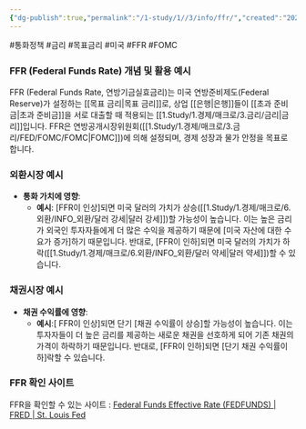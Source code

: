 ```yaml
---
{"dg-publish":true,"permalink":"/1-study/1//3/info/ffr/","created":"2024-11-20T21:02:27.217+09:00","updated":"2025-06-03T20:07:19.766+09:00"}
---
```


#통화정책 #금리 #목표금리 #미국 #FFR #FOMC 

### FFR (Federal Funds Rate) 개념 및 활용 예시

FFR (Federal Funds Rate, 연방기금실효금리)는 미국 연방준비제도(Federal Reserve)가 설정하는 [[목표 금리\|목표 금리]]로, 상업 [[은행\|은행]]들이 [[초과 준비금\|초과 준비금]]을 서로 대출할 때 적용되는 [[1.Study/1.경제/매크로/3.금리/금리\|금리]]입니다. FFR은 연방공개시장위원회([[1.Study/1.경제/매크로/3.금리/FED/FOMC/FOMC\|FOMC]])에 의해 설정되며, 경제 성장과 물가 안정을 목표로 합니다.

### 외환시장 예시

- **통화 가치에 영향**:
    - **예시**: [FFR이 인상]되면 미국 달러의 가치가 상승([[1.Study/1.경제/매크로/6.외환/INFO_외환/달러 강세\|달러 강세]])할 가능성이 높습니다. 이는 높은 금리가 외국인 투자자들에게 더 많은 수익을 제공하기 때문에 [미국 자산에 대한 수요가 증가]하기 때문입니다. 반대로, [FFR이 인하]되면 미국 달러의 가치가 하락([[1.Study/1.경제/매크로/6.외환/INFO_외환/달러 약세\|달러 약세]])할 수 있습니다.

### 채권시장 예시

- **채권 수익률에 영향**:
    - **예시**:[ FFR이 인상]되면 단기 [채권 수익률이 상승]할 가능성이 높습니다. 이는 투자자들이 더 높은 금리를 제공하는 새로운 채권을 선호하게 되어 기존 채권의 가격이 하락하기 때문입니다. 반대로, [FFR이 인하]되면 [단기 채권 수익률이 하]락할 수 있습니다.

### FFR 확인 사이트

FFR을 확인할 수 있는 사이트 : [Federal Funds Effective Rate (FEDFUNDS) | FRED | St. Louis Fed](https://fred.stlouisfed.org/series/fedfunds)